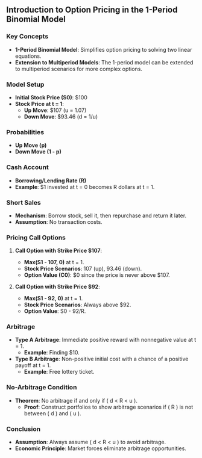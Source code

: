 ## Introduction to Option Pricing in the 1-Period Binomial Model

### Key Concepts
- **1-Period Binomial Model**: Simplifies option pricing to solving two linear equations.
- **Extension to Multiperiod Models**: The 1-period model can be extended to multiperiod scenarios for more complex options.

### Model Setup
- **Initial Stock Price (S0)**: $100
- **Stock Price at t = 1**:
  - **Up Move**: $107 (u = 1.07)
  - **Down Move**: $93.46 (d = 1/u)

### Probabilities
- **Up Move (p)**
- **Down Move (1 - p)**

### Cash Account
- **Borrowing/Lending Rate (R)**
- **Example**: $1 invested at t = 0 becomes R dollars at t = 1.

### Short Sales
- **Mechanism**: Borrow stock, sell it, then repurchase and return it later.
- **Assumption**: No transaction costs.

### Pricing Call Options
1. **Call Option with Strike Price $107**:
   - **Max(S1 - 107, 0)** at t = 1.
   - **Stock Price Scenarios**: 107 (up), 93.46 (down).
   - **Option Value (C0)**: $0 since the price is never above $107.
  
2. **Call Option with Strike Price $92**:
   - **Max(S1 - 92, 0)** at t = 1.
   - **Stock Price Scenarios**: Always above $92.
   - **Option Value**: S0 - 92/R.

### Arbitrage
- **Type A Arbitrage**: Immediate positive reward with nonnegative value at t = 1.
  - **Example**: Finding $10.
- **Type B Arbitrage**: Non-positive initial cost with a chance of a positive payoff at t = 1.
  - **Example**: Free lottery ticket.

### No-Arbitrage Condition
- **Theorem**: No arbitrage if and only if \( d < R < u \).
  - **Proof**: Construct portfolios to show arbitrage scenarios if \( R \) is not between \( d \) and \( u \).

### Conclusion
- **Assumption**: Always assume \( d < R < u \) to avoid arbitrage.
- **Economic Principle**: Market forces eliminate arbitrage opportunities.